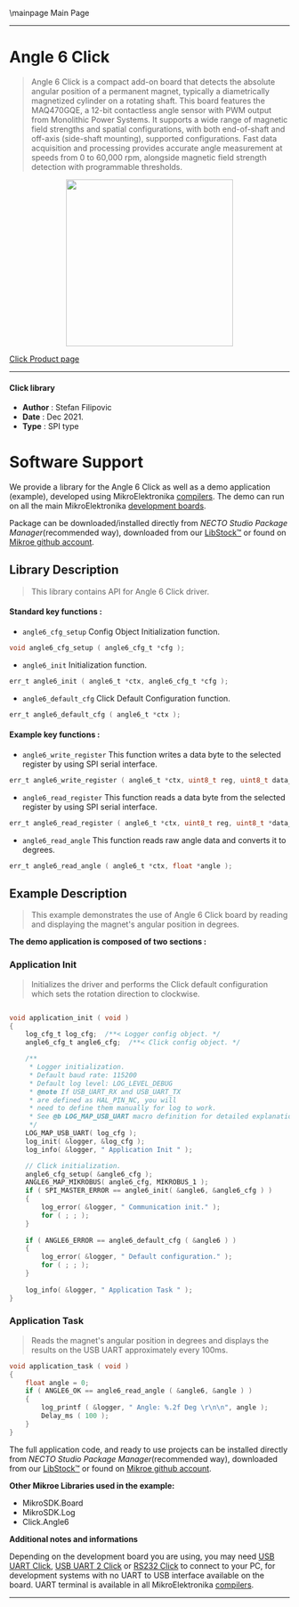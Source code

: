 \mainpage Main Page

---
# Angle 6 Click

> Angle 6 Click is a compact add-on board that detects the absolute angular position of a permanent magnet, typically a diametrically magnetized cylinder on a rotating shaft. This board features the MAQ470GQE, a 12-bit contactless angle sensor with PWM output from Monolithic Power Systems. It supports a wide range of magnetic field strengths and spatial configurations, with both end-of-shaft and off-axis (side-shaft mounting), supported configurations. Fast data acquisition and processing provides accurate angle measurement at speeds from 0 to 60,000 rpm, alongside magnetic field strength detection with programmable thresholds.

<p align="center">
  <img src="https://download.mikroe.com/images/click_for_ide/angle6_click.png" height=300px>
</p>

[Click Product page](https://www.mikroe.com/angle-6-click)

---


#### Click library

- **Author**        : Stefan Filipovic
- **Date**          : Dec 2021.
- **Type**          : SPI type


# Software Support

We provide a library for the Angle 6 Click
as well as a demo application (example), developed using MikroElektronika
[compilers](https://www.mikroe.com/necto-studio).
The demo can run on all the main MikroElektronika [development boards](https://www.mikroe.com/development-boards).

Package can be downloaded/installed directly from *NECTO Studio Package Manager*(recommended way), downloaded from our [LibStock&trade;](https://libstock.mikroe.com) or found on [Mikroe github account](https://github.com/MikroElektronika/mikrosdk_click_v2/tree/master/clicks).

## Library Description

> This library contains API for Angle 6 Click driver.

#### Standard key functions :

- `angle6_cfg_setup` Config Object Initialization function.
```c
void angle6_cfg_setup ( angle6_cfg_t *cfg );
```

- `angle6_init` Initialization function.
```c
err_t angle6_init ( angle6_t *ctx, angle6_cfg_t *cfg );
```

- `angle6_default_cfg` Click Default Configuration function.
```c
err_t angle6_default_cfg ( angle6_t *ctx );
```

#### Example key functions :

- `angle6_write_register` This function writes a data byte to the selected register by using SPI serial interface.
```c
err_t angle6_write_register ( angle6_t *ctx, uint8_t reg, uint8_t data_in );
```

- `angle6_read_register` This function reads a data byte from the selected register by using SPI serial interface.
```c
err_t angle6_read_register ( angle6_t *ctx, uint8_t reg, uint8_t *data_out );
```

- `angle6_read_angle` This function reads raw angle data and converts it to degrees.
```c
err_t angle6_read_angle ( angle6_t *ctx, float *angle );
```

## Example Description

> This example demonstrates the use of Angle 6 Click board by reading and displaying the magnet's angular position in degrees.

**The demo application is composed of two sections :**

### Application Init

> Initializes the driver and performs the Click default configuration which sets the rotation direction to clockwise.

```c

void application_init ( void )
{
    log_cfg_t log_cfg;  /**< Logger config object. */
    angle6_cfg_t angle6_cfg;  /**< Click config object. */

    /** 
     * Logger initialization.
     * Default baud rate: 115200
     * Default log level: LOG_LEVEL_DEBUG
     * @note If USB_UART_RX and USB_UART_TX 
     * are defined as HAL_PIN_NC, you will 
     * need to define them manually for log to work. 
     * See @b LOG_MAP_USB_UART macro definition for detailed explanation.
     */
    LOG_MAP_USB_UART( log_cfg );
    log_init( &logger, &log_cfg );
    log_info( &logger, " Application Init " );

    // Click initialization.
    angle6_cfg_setup( &angle6_cfg );
    ANGLE6_MAP_MIKROBUS( angle6_cfg, MIKROBUS_1 );
    if ( SPI_MASTER_ERROR == angle6_init( &angle6, &angle6_cfg ) )
    {
        log_error( &logger, " Communication init." );
        for ( ; ; );
    }
    
    if ( ANGLE6_ERROR == angle6_default_cfg ( &angle6 ) )
    {
        log_error( &logger, " Default configuration." );
        for ( ; ; );
    }
    
    log_info( &logger, " Application Task " );
}

```

### Application Task

> Reads the magnet's angular position in degrees and displays the results on the USB UART approximately every 100ms.

```c
void application_task ( void )
{
    float angle = 0;
    if ( ANGLE6_OK == angle6_read_angle ( &angle6, &angle ) )
    {
        log_printf ( &logger, " Angle: %.2f Deg \r\n\n", angle );
        Delay_ms ( 100 );
    }
}
```

The full application code, and ready to use projects can be installed directly from *NECTO Studio Package Manager*(recommended way), downloaded from our [LibStock&trade;](https://libstock.mikroe.com) or found on [Mikroe github account](https://github.com/MikroElektronika/mikrosdk_click_v2/tree/master/clicks).

**Other Mikroe Libraries used in the example:**

- MikroSDK.Board
- MikroSDK.Log
- Click.Angle6

**Additional notes and informations**

Depending on the development board you are using, you may need
[USB UART Click](https://www.mikroe.com/usb-uart-click),
[USB UART 2 Click](https://www.mikroe.com/usb-uart-2-click) or
[RS232 Click](https://www.mikroe.com/rs232-click) to connect to your PC, for
development systems with no UART to USB interface available on the board. UART
terminal is available in all MikroElektronika
[compilers](https://shop.mikroe.com/compilers).

---
